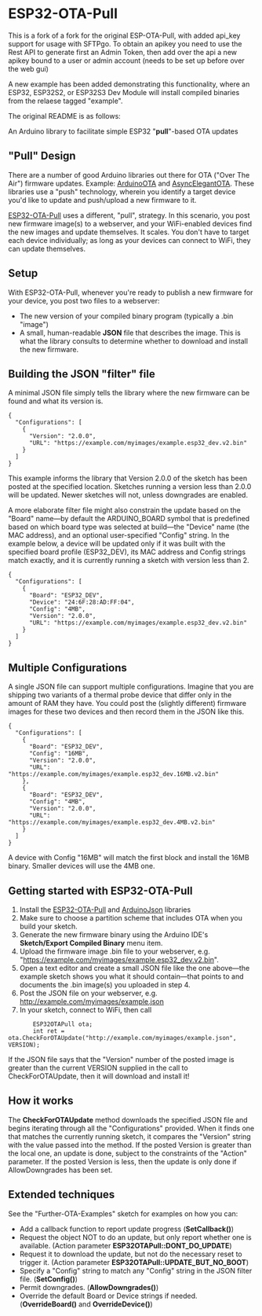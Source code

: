 # ESP32-OTA-Pull

This is a fork of a fork for the original ESP-OTA-Pull, with added api_key support for usage with SFTPgo.
To obtain an apikey you need to use the Rest API to generate first an Admin Token, then add over the api a new apikey bound to a user or admin account (needs to be set up before over the web gui)

A new example has been added demonstrating this functionality, where an ESP32, ESP32S2, or ESP32S3 Dev Module will install compiled binaries from the relaese tagged "example". 

The original README is as follows:

An Arduino library to facilitate simple ESP32 "**pull**"-based OTA updates

## "Pull" Design
There are a number of good Arduino libraries out there for OTA ("Over The Air") firmware updates.  Example: [ArduinoOTA](https://github.com/jandrassy/ArduinoOTA) and [AsyncElegantOTA](https://github.com/ayushsharma82/AsyncElegantOTA).  These libraries use a "push" technology, wherein you identify a target device you'd like to update and push/upload a new firmware to it.

[ESP32-OTA-Pull](https://github.com/mikalhart/ESP32-OTA-Pull) uses a different, "pull", strategy. In this scenario, you post new firmware image(s) to a webserver, and your WiFi-enabled devices find the new images and update themselves. It scales. You don't have to target each device individually; as long as your devices can connect to WiFi, they can update themselves.

## Setup
With ESP32-OTA-Pull, whenever you're ready to publish a new firmware for your device, you post two files to a webserver:
- The new version of your compiled binary program (typically a .bin "image")
- A small, human-readable **JSON** file that describes the image.  This is what the library consults to determine whether to download and install the new firmware.


## Building the JSON "filter" file
A minimal JSON file simply tells the library where the new firmware can be found and what its version is.

```
{
  "Configurations": [
    {
      "Version": "2.0.0",
      "URL": "https://example.com/myimages/example.esp32_dev.v2.bin"
    }
  ]
}
```

This example informs the library that Version 2.0.0 of the sketch has been posted at the specified location.  Sketches running a version less than 2.0.0 will be updated.  Newer sketches will not, unless downgrades are enabled.

A more elaborate filter file might also constrain the update based on the "Board" name&mdash;by default the ARDUINO_BOARD symbol that is predefined based on which board type was selected at build&mdash;the "Device" name (the MAC address), and an optional user-specified "Config" string.  In the example below, a device will be updated only if it was built with the specified board profile (ESP32_DEV), its MAC address and Config strings match exactly, and it is currently running a sketch with version less than 2.

```
{
  "Configurations": [
    {
      "Board": "ESP32_DEV",
      "Device": "24:6F:28:AD:FF:04",
      "Config": "4MB",
      "Version": "2.0.0",
      "URL": "https://example.com/myimages/example.esp32_dev.v2.bin"
    }
  ]
}
```

## Multiple Configurations
A single JSON file can support multiple configurations.  Imagine that you are shipping two variants of a thermal probe device that differ only in the amount of RAM they have.  You could post the (slightly different) firmware images for these two devices and then record them in the JSON like this.

```
{
  "Configurations": [
    {
      "Board": "ESP32_DEV",
      "Config": "16MB",
      "Version": "2.0.0",
      "URL": "https://example.com/myimages/example.esp32_dev.16MB.v2.bin"
    },
    {
      "Board": "ESP32_DEV",
      "Config": "4MB",
      "Version": "2.0.0",
      "URL": "https://example.com/myimages/example.esp32_dev.4MB.v2.bin"
    }
  ]
}
```

A device with Config "16MB" will match the first block and install the 16MB binary.  Smaller devices will use the 4MB one.

## Getting started with ESP32-OTA-Pull
1. Install the [ESP32-OTA-Pull](https://github.com/mikalhart/ESP32-OTA-Pull) and [ArduinoJson](https://github.com/bblanchon/ArduinoJson) libraries
2. Make sure to choose a partition scheme that includes OTA when you build your sketch.
3. Generate the new firmware binary using the Arduino IDE's **Sketch/Export Compiled Binary** menu item.
4. Upload the firmware image .bin file to your webserver, e.g. "https://example.com/myimages/example.esp32_dev.v2.bin".
5. Open a text editor and create a small JSON file like the one above&mdash;the example sketch shows you what it should contain&mdash;that points to and documents the .bin image(s) you uploaded in step 4.
6. Post the JSON file on your webserver, e.g. http://example.com/myimages/example.json
7. In your sketch, connect to WiFi, then call

```
       ESP32OTAPull ota;
       int ret = ota.CheckForOTAUpdate("http://example.com/myimages/example.json", VERSION);
```

If the JSON file says that the "Version" number of the posted image is greater than the current VERSION supplied in the call to CheckForOTAUpdate, then it will download and install it!

## How it works
The **CheckForOTAUpdate** method downloads the specified JSON file and begins iterating through all the "Configurations" provided.  When it finds one that matches the currently running sketch, it compares the "Version" string with the value passed into the method.  If the posted Version is greater than the local one, an update is done, subject to the constraints of the "Action" parameter.  If the posted Version is less, then the update is only done if AllowDowngrades has been set.

## Extended techniques
See the "Further-OTA-Examples" sketch for examples on how you can:
- Add a callback function to report update progress (**SetCallback()**)
- Request the object NOT to do an update, but only report whether one is available. (Action parameter **ESP32OTAPull::DONT_DO_UPDATE**)
- Request it to download the update, but not do the necessary reset to trigger it. (Action parameter **ESP32OTAPull::UPDATE_BUT_NO_BOOT**)
- Specify a "Config" string to match any "Config" string in the JSON filter file. (**SetConfig()**)
- Permit downgrades. (**AllowDowngrades()**)
- Override the default Board or Device strings if needed.  (**OverrideBoard()** and **OverrideDevice()**)

